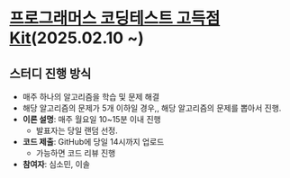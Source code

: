 # [프로그래머스 코딩테스트 고득점 Kit](https://school.programmers.co.kr/learn/challenges?tab=algorithm_practice_kit)(2025.02.10 ~)

## 스터디 진행 방식
- 매주 하나의 알고리즘을 학습 및 문제 해결
- 해당 알고리즘의 문제가 5개 이하일 경우,, 해당 알고리즘의 문제를 뽑아서 진행.
- **이론 설명**: 매주 월요일 10~15분 이내 진행
  - 발표자는 당일 랜덤 선정.
- **코드 제출**: GitHub에 당일 14시까지 업로드  
  - 가능하면 코드 리뷰 진행
- **참여자**: 심소민, 이솔

